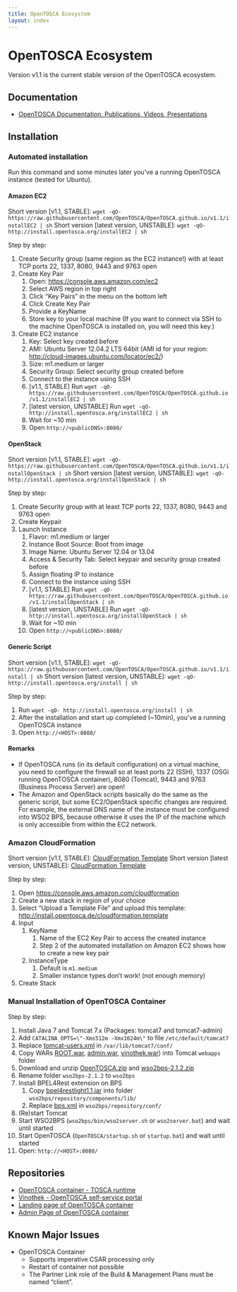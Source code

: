 ```yaml
---
title: OpenTOSCA Ecosystem
layout: index
---
```


# OpenTOSCA Ecosystem

Version v1.1 is the current stable version of the OpenTOSCA ecosystem.

## Documentation
* [OpenTOSCA Documentation, Publications, Videos, Presentations](http://www.opentosca.org)

## Installation

### Automated installation

Run this command and some minutes later you've a running OpenTOSCA instance (tested for Ubuntu).

#### Amazon EC2
Short version [v1.1, STABLE]: `wget -qO- https://raw.githubusercontent.com/OpenTOSCA/OpenTOSCA.github.io/v1.1/installEC2 | sh`
Short version [latest version, UNSTABLE]: `wget -qO- http://install.opentosca.org/installEC2 | sh`

Step by step:

1. Create Security group (same region as the EC2 instance!) with at least TCP ports 22, 1337, 8080, 9443 and 9763 open
1. Create Key Pair
    1. Open: https://console.aws.amazon.com/ec2
    1. Select AWS region in top right
    1. Click “Key Pairs” in the menu on the bottom left
    1. Click Create Key Pair
    1. Provide a KeyName
    1. Store key to your local machine (If you want to connect via SSH to the machine OpenTOSCA is installed on, you will need this key.)
1. Create EC2 instance
    1. Key: Select key created before
    1. AMI: Ubuntu Server 12.04.2 LTS 64bit (AMI id for your region: http://cloud-images.ubuntu.com/locator/ec2/)
    1. Size: m1.medium or larger
    1. Security Group: Select security group created before
    1. Connect to the instance using SSH
    1. [v1.1, STABLE] Run `wget -qO-  https://raw.githubusercontent.com/OpenTOSCA/OpenTOSCA.github.io/v1.1/installEC2 | sh`
	1. [latest version, UNSTABLE] Run `wget -qO- http://install.opentosca.org/installEC2 | sh`
    1. Wait for ~10 min
    1. Open `http://<publicDNS>:8080/`

#### OpenStack
Short version [v1.1, STABLE]: `wget -qO- https://raw.githubusercontent.com/OpenTOSCA/OpenTOSCA.github.io/v1.1/installOpenStack | sh`
Short version [latest version, UNSTABLE]: `wget -qO- http://install.opentosca.org/installOpenStack | sh`

Step by step:

1. Create Security group with at least TCP ports 22, 1337, 8080, 9443 and 9763 open
1. Create Keypair
1. Launch Instance
    1. Flavor: m1.medium or larger
    1. Instance Boot Source: Boot from image
    1. Image Name: Ubuntu Server 12.04 or 13.04
    1. Access & Security Tab: Select keypair and security group created before
    1. Assign floating IP to instance
    1. Connect to the instance using SSH
    1. [v1.1, STABLE] Run `wget -qO-  https://raw.githubusercontent.com/OpenTOSCA/OpenTOSCA.github.io/v1.1/installOpenStack | sh`
	1. [latest version, UNSTABLE] Run `wget -qO- http://install.opentosca.org/installOpenStack | sh`
    1. Wait for ~10 min
    1. Open `http://<publicDNS>:8080/`

#### Generic Script
Short version [v1.1, STABLE]: `wget -qO- https://raw.githubusercontent.com/OpenTOSCA/OpenTOSCA.github.io/v1.1/install | sh`
Short version [latest version, UNSTABLE]: `wget -qO- http://install.opentosca.org/install | sh`

Step by step:

1. Run `wget -qO- http://install.opentosca.org/install | sh`
1. After the installation and start up completed (~10min), you've a running OpenTOSCA instance
1. Open `http://<HOST>:8080/`

#### Remarks

* If OpenTOSCA runs (in its default configuration) on a virtual machine, you need to configure the firewall so at least ports 22 (SSH), 1337 (OSGi running OpenTOSCA container), 8080 (Tomcat), 9443 and 9763 (Business Process Server) are open!
* The Amazon and OpenStack scripts basically do the same as the generic script, but some EC2/OpenStack specific changes are required.
For example, the external DNS name of the instance must be configured into WSO2 BPS, because otherwise it uses the IP of the machine which is only accessible from within the EC2 network.


### Amazon CloudFormation
Short version [v1.1, STABLE]: [CloudFormation Template](https://raw.githubusercontent.com/OpenTOSCA/OpenTOSCA.github.io/v1.1/cloudformation.template)
Short version [latest version, UNSTABLE]: [CloudFormation Template](http://install.opentosca.de/cloudformation.template)

Step by step:

1. Open https://console.aws.amazon.com/cloudformation
1. Create a new stack in region of your choice
1. Select “Upload a Template File” and upload this template: http://install.opentosca.de/cloudformation.template
1. Input
    1. KeyName
        1. Name of the EC2 Key Pair to access the created instance
        1. Step 2 of the automated installation on Amazon EC2 shows how to create a new key pair
    1. InstanceType
        1. Default is `m1.medium`
        1. Smaller instance types don’t work! (not enough memory)
1. Create Stack


### Manual Installation of OpenTOSCA Container

Step by step:

1. Install Java 7 and Tomcat 7.x (Packages: tomcat7 and tomcat7-admin)
1. Add `CATALINA_OPTS=\"-Xms512m -Xmx1024m\"` to file `/etc/default/tomcat7`
1. Replace [tomcat-users.xml](https://github.com/OpenTOSCA/OpenTOSCA.github.io/blob/master/third-party/tomcat-users.xml) in `/var/lib/tomcat7/conf/`
1. Copy WARs [ROOT.war](https://github.com/OpenTOSCA/OpenTOSCA.github.io/releases/download/v1.1/ROOT.war), [admin.war](https://github.com/OpenTOSCA/OpenTOSCA.github.io/releases/download/v1.1/admin.war), [vinothek.war](https://github.com/OpenTOSCA/OpenTOSCA.github.io/releases/download/v1.1/vinothek.war)) into Tomcat `webapps` folder
1. Download and unzip [OpenTOSCA.zip](https://github.com/OpenTOSCA/OpenTOSCA.github.io/releases/download/v1.1/OpenTOSCA.zip) and [wso2bps-2.1.2.zip](http://www.iaas.uni-stuttgart.de/OpenTOSCA/third-party/wso2bps-2.1.2.zip)
1. Rename folder `wso2bps-2.1.2` to `wso2bps`
1. Install BPEL4Rest extension on BPS
    1. Copy [bpel4restlight1.1.jar](https://github.com/OpenTOSCA/OpenTOSCA.github.io/raw/master/third-party/bpel4restlight1.1.jar) into folder `wso2bps/repository/components/lib/`
    1. Replace [bps.xml](https://github.com/OpenTOSCA/OpenTOSCA.github.io/raw/master/third-party/bps.xml) in `wso2bps/repository/conf/`
1. (Re)start Tomcat
1. Start WSO2BPS (`wso2bps/bin/wso2server.sh` or `wso2server.bat`) and wait until started
1. Start OpenTOSCA (`OpenTOSCA/startup.sh` or `startup.bat`) and wait until started
1. Open: `http://<HOST>:8080/`


## Repositories

* [OpenTOSCA container - TOSCA runtime](https://github.com/OpenTOSCA/container)
* [Vinothek - OpenTOSCA self-service portal](https://github.com/OpenTOSCA/vinothek)
* [Landing page of OpenTOSCA container](https://github.com/OpenTOSCA/ui-root)
* [Admin Page of OpenTOSCA container](https://github.com/OpenTOSCA/ui-admin)

## Known Major Issues

* OpenTOSCA Container
    * Supports imperative CSAR processing only
    * Restart of container not possible
    * The Partner Link role of the Build & Management Plans must be named “client”.
